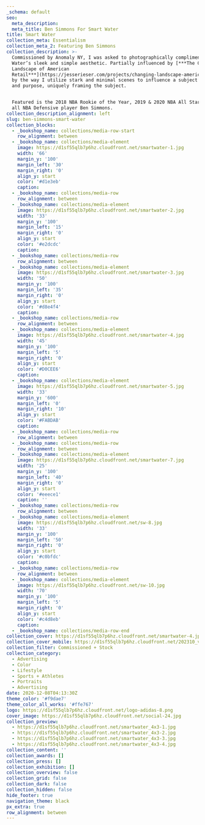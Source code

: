 ```yaml
---
_schema: default
seo:
  meta_description:
  meta_title: Ben Simmons For Smart Water
title: Smart Water
collection_meta: Essentialism
collection_meta_2: Featuring Ben Simmons
collection_description: >-
  Commissioned by Anomaly NY, I was asked to photographically compliment Smart
  Water’s sleek and simple aesthetic. Partially influenced by [***The Changing
  Landscape of American
  Retail***](https://jesserieser.com/projects/changing-landscape-american-retail/)
  by the way I utilize stark and minimal scenes to influence a subject’s actions
  and purpose, uniquely framing the subject.


  Featured is the 2018 NBA Rookie of the Year, 2019 & 2020 NBA All Star and 2020
  all NBA Defensive player Ben Simmons.
collection_description_alignment: left
slug: ben-simmons-smart-water
collection_blocks:
  - _bookshop_name: collections/media-row-start
    row_alignment: between
  - _bookshop_name: collections/media-element
    image: https://d1sf55qlb7p6hz.cloudfront.net/smartwater-1.jpg
    width: '66'
    margin_y: '100'
    margin_left: '30'
    margin_right: '0'
    align_y: start
    color: '#d1e3eb'
    caption:
  - _bookshop_name: collections/media-row
    row_alignment: between
  - _bookshop_name: collections/media-element
    image: https://d1sf55qlb7p6hz.cloudfront.net/smartwater-2.jpg
    width: '33'
    margin_y: '100'
    margin_left: '15'
    margin_right: '0'
    align_y: start
    color: '#e2dcdc'
    caption:
  - _bookshop_name: collections/media-row
    row_alignment: between
  - _bookshop_name: collections/media-element
    image: https://d1sf55qlb7p6hz.cloudfront.net/smartwater-3.jpg
    width: '50'
    margin_y: '100'
    margin_left: '35'
    margin_right: '0'
    align_y: start
    color: '#d8e4f4'
    caption:
  - _bookshop_name: collections/media-row
    row_alignment: between
  - _bookshop_name: collections/media-element
    image: https://d1sf55qlb7p6hz.cloudfront.net/smartwater-4.jpg
    width: '45'
    margin_y: '100'
    margin_left: '5'
    margin_right: '0'
    align_y: start
    color: '#D0CEE6'
    caption:
  - _bookshop_name: collections/media-element
    image: https://d1sf55qlb7p6hz.cloudfront.net/smartwater-5.jpg
    width: '33'
    margin_y: '600'
    margin_left: '0'
    margin_right: '10'
    align_y: start
    color: '#FABDAB'
    caption:
  - _bookshop_name: collections/media-row
    row_alignment: between
  - _bookshop_name: collections/media-row
    row_alignment: between
  - _bookshop_name: collections/media-element
    image: https://d1sf55qlb7p6hz.cloudfront.net/smartwater-7.jpg
    width: '25'
    margin_y: '100'
    margin_left: '40'
    margin_right: '0'
    align_y: start
    color: '#eeece1'
    caption: ''
  - _bookshop_name: collections/media-row
    row_alignment: between
  - _bookshop_name: collections/media-element
    image: https://d1sf55qlb7p6hz.cloudfront.net/sw-8.jpg
    width: '33'
    margin_y: '100'
    margin_left: '50'
    margin_right: '0'
    align_y: start
    color: '#c0bfdc'
    caption:
  - _bookshop_name: collections/media-row
    row_alignment: between
  - _bookshop_name: collections/media-element
    image: https://d1sf55qlb7p6hz.cloudfront.net/sw-10.jpg
    width: '70'
    margin_y: '100'
    margin_left: '5'
    margin_right: '0'
    align_y: start
    color: '#c4d8eb'
    caption:
  - _bookshop_name: collections/media-row-end
collection_cover: https://d1sf55qlb7p6hz.cloudfront.net/smartwater-4.jpg
collection_cover_mobile: https://d1sf55qlb7p6hz.cloudfront.net/202310_vert-covers-11.jpg
collection_filter: Commissioned + Stock
collection_category:
  - Advertising
  - Color
  - Lifestyle
  - Sports + Athletes
  - Portraits
  - Advertising
date: 2020-12-08T04:13:30Z
theme_color: '#f9dae7'
theme_color_all_works: '#ffe767'
logo: https://d1sf55qlb7p6hz.cloudfront.net/logo-adidas-8.png
cover_image: https://d1sf55qlb7p6hz.cloudfront.net/social-24.jpg
collection_preview:
  - https://d1sf55qlb7p6hz.cloudfront.net/smartwater_4x3-1.jpg
  - https://d1sf55qlb7p6hz.cloudfront.net/smartwater_4x3-2.jpg
  - https://d1sf55qlb7p6hz.cloudfront.net/smartwater_4x3-3.jpg
  - https://d1sf55qlb7p6hz.cloudfront.net/smartwater_4x3-4.jpg
collection_content: ''
collection_awards: []
collection_press: []
collection_exhibition: []
collection_overview: false
collection_grid: false
collection_dark: false
collection_hidden: false
hide_footer: true
navigation_theme: black
px_extra: true
row_alignment: between
---
```

